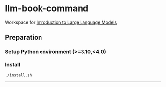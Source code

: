 # llm-book-command
Workspace for [Introduction to Large Language Models](https://github.com/mtake/llm-book)

## Preparation

### Setup Python environment (>=3.10,<4.0)

### Install
```bash
./install.sh
```

---
